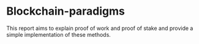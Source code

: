 # Blockchain-paradigms
This report aims to explain proof of work and proof of stake and provide a simple implementation of these methods.
